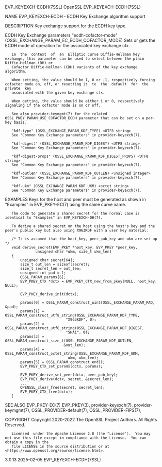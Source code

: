 EVP_KEYEXCH-ECDH(7SSL)							    OpenSSL							EVP_KEYEXCH-ECDH(7SSL)

NAME
       EVP_KEYEXCH-ECDH - ECDH Key Exchange algorithm support

DESCRIPTION
       Key exchange support for the ECDH key type.

   ECDH Key Exchange parameters
       "ecdh-cofactor-mode" (OSSL_EXCHANGE_PARAM_EC_ECDH_COFACTOR_MODE) <integer>
	   Sets or gets the ECDH mode of operation for the associated key exchange ctx.

	   In  the  context  of	 an  Elliptic Curve Diffie-Hellman key exchange, this parameter can be used to select between the plain Diffie-Hellman (DH) or
	   Cofactor Diffie-Hellman (CDH) variants of the key exchange algorithm.

	   When setting, the value should be 1, 0 or -1, respectively forcing cofactor mode on, off, or resetting it  to  the  default	for  the  private  key
	   associated with the given key exchange ctx.

	   When getting, the value should be either 1 or 0, respectively signaling if the cofactor mode is on or off.

	   See also provider-keymgmt(7) for the related OSSL_PKEY_PARAM_USE_COFACTOR_ECDH parameter that can be set on a per-key basis.

       "kdf-type" (OSSL_EXCHANGE_PARAM_KDF_TYPE) <UTF8 string>
	   See "Common Key Exchange parameters" in provider-keyexch(7).

       "kdf-digest" (OSSL_EXCHANGE_PARAM_KDF_DIGEST) <UTF8 string>
	   See "Common Key Exchange parameters" in provider-keyexch(7).

       "kdf-digest-props" (OSSL_EXCHANGE_PARAM_KDF_DIGEST_PROPS) <UTF8 string>
	   See "Common Key Exchange parameters" in provider-keyexch(7).

       "kdf-outlen" (OSSL_EXCHANGE_PARAM_KDF_OUTLEN) <unsigned integer>
	   See "Common Key Exchange parameters" in provider-keyexch(7).

       "kdf-ukm" (OSSL_EXCHANGE_PARAM_KDF_UKM) <octet string>
	   See "Common Key Exchange parameters" in provider-keyexch(7).

EXAMPLES
       Keys for the host and peer must be generated as shown in "Examples" in EVP_PKEY-EC(7) using the same curve name.

       The code to generate a shared secret for the normal case is identical to "Examples" in EVP_KEYEXCH-DH(7).

       To derive a shared secret on the host using the host's key and the peer's public key but also using X963KDF with a user key material:

	   /* It is assumed that the host_key, peer_pub_key and ukm are set up */
	   void derive_secret(EVP_PKEY *host_key, EVP_PKEY *peer_key,
			      unsigned char *ukm, size_t ukm_len)
	   {
	       unsigned char secret[64];
	       size_t out_len = sizeof(secret);
	       size_t secret_len = out_len;
	       unsigned int pad = 1;
	       OSSL_PARAM params[6];
	       EVP_PKEY_CTX *dctx = EVP_PKEY_CTX_new_from_pkey(NULL, host_key, NULL);

	       EVP_PKEY_derive_init(dctx);

	       params[0] = OSSL_PARAM_construct_uint(OSSL_EXCHANGE_PARAM_PAD, &pad);
	       params[1] = OSSL_PARAM_construct_utf8_string(OSSL_EXCHANGE_PARAM_KDF_TYPE,
							    "X963KDF", 0);
	       params[2] = OSSL_PARAM_construct_utf8_string(OSSL_EXCHANGE_PARAM_KDF_DIGEST,
							    "SHA1", 0);
	       params[3] = OSSL_PARAM_construct_size_t(OSSL_EXCHANGE_PARAM_KDF_OUTLEN,
						       &out_len);
	       params[4] = OSSL_PARAM_construct_octet_string(OSSL_EXCHANGE_PARAM_KDF_UKM,
							     ukm, ukm_len);
	       params[5] = OSSL_PARAM_construct_end();
	       EVP_PKEY_CTX_set_params(dctx, params);

	       EVP_PKEY_derive_set_peer(dctx, peer_pub_key);
	       EVP_PKEY_derive(dctx, secret, &secret_len);
	       ...
	       OPENSSL_clear_free(secret, secret_len);
	       EVP_PKEY_CTX_free(dctx);
	   }

SEE ALSO
       EVP_PKEY-EC(7) EVP_PKEY(3), provider-keyexch(7), provider-keymgmt(7), OSSL_PROVIDER-default(7), OSSL_PROVIDER-FIPS(7),

COPYRIGHT
       Copyright 2020-2022 The OpenSSL Project Authors. All Rights Reserved.

       Licensed	 under the Apache License 2.0 (the "License").	You may not use this file except in compliance with the License.  You can obtain a copy in the
       file LICENSE in the source distribution or at <https://www.openssl.org/source/license.html>.

3.0.13									  2025-02-05							EVP_KEYEXCH-ECDH(7SSL)
